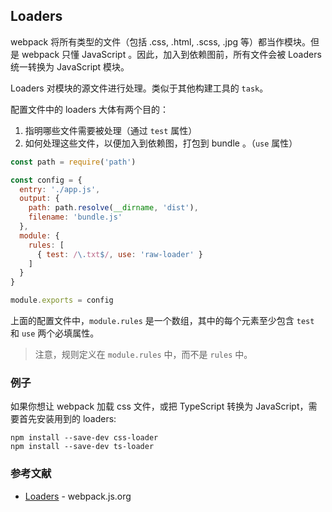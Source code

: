 ## Loaders

webpack 将所有类型的文件（包括 .css, .html, .scss, .jpg 等）都当作模块。但是 webpack 只懂 JavaScript 。因此，加入到依赖图前，所有文件会被 Loaders 统一转换为 JavaScript 模块。

Loaders 对模块的源文件进行处理。类似于其他构建工具的 `task`。

配置文件中的 loaders 大体有两个目的：

1. 指明哪些文件需要被处理（通过 `test` 属性）
2. 如何处理这些文件，以便加入到依赖图，打包到 bundle 。（`use` 属性）

```js
const path = require('path')

const config = {
  entry: './app.js',
  output: {
    path: path.resolve(__dirname, 'dist'),
    filename: 'bundle.js'
  },
  module: {
    rules: [
      { test: /\.txt$/, use: 'raw-loader' }
    ]
  }
}

module.exports = config
```

上面的配置文件中，`module.rules` 是一个数组，其中的每个元素至少包含 `test` 和 `use` 两个必填属性。

> 注意，规则定义在 `module.rules` 中，而不是 `rules` 中。

### 例子

如果你想让 webpack 加载 css 文件，或把 TypeScript 转换为 JavaScript，需要首先安装用到的 loaders:

```
npm install --save-dev css-loader
npm install --save-dev ts-loader
```

### 参考文献

- [Loaders](https://webpack.js.org/concepts/loaders/) - webpack.js.org